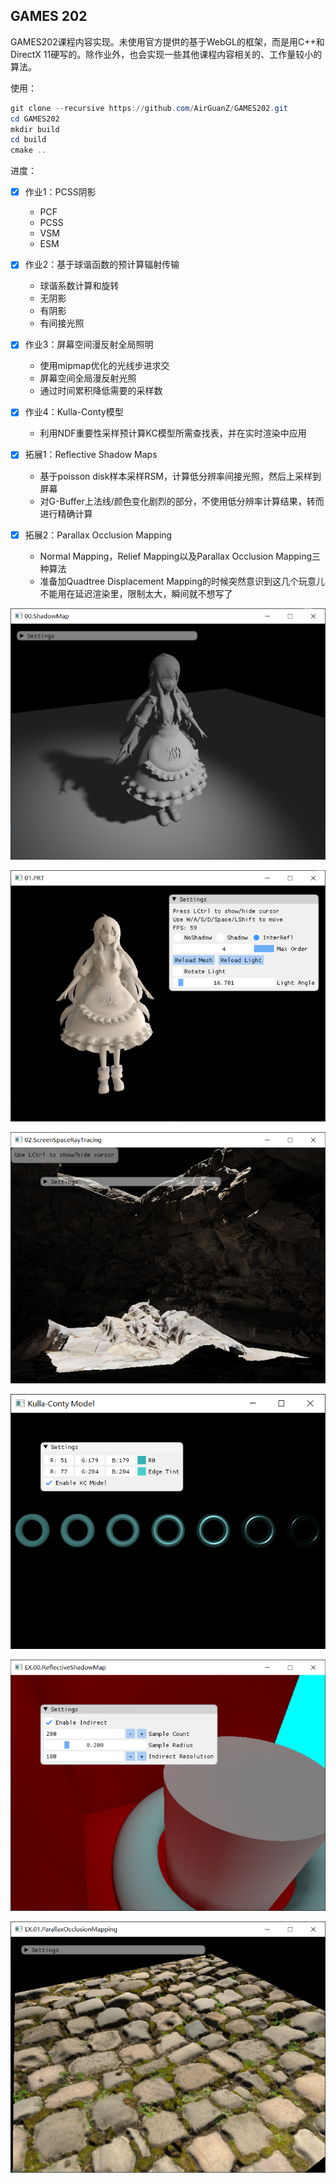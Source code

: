 ## GAMES 202

GAMES202课程内容实现。未使用官方提供的基于WebGL的框架，而是用C++和DirectX 11硬写的。除作业外，也会实现一些其他课程内容相关的、工作量较小的算法。

使用：

```powershell
git clone --recursive https://github.com/AirGuanZ/GAMES202.git
cd GAMES202
mkdir build
cd build
cmake ..
```

进度：

- [x] 作业1：PCSS阴影
  * PCF
  * PCSS
  * VSM
  * ESM
- [x] 作业2：基于球谐函数的预计算辐射传输
  
  * 球谐系数计算和旋转
  * 无阴影
  * 有阴影
  * 有间接光照
- [x] 作业3：屏幕空间漫反射全局照明
  * 使用mipmap优化的光线步进求交
  * 屏幕空间全局漫反射光照
  * 通过时间累积降低需要的采样数
- [x] 作业4：Kulla-Conty模型
  * 利用NDF重要性采样预计算KC模型所需查找表，并在实时渲染中应用

- [x] 拓展1：Reflective Shadow Maps
  * 基于poisson disk样本采样RSM，计算低分辨率间接光照，然后上采样到屏幕
  * 对G-Buffer上法线/颜色变化剧烈的部分，不使用低分辨率计算结果，转而进行精确计算
- [x] 拓展2：Parallax Occlusion Mapping
  * Normal Mapping，Relief Mapping以及Parallax Occlusion Mapping三种算法
  * 准备加Quadtree Displacement Mapping的时候突然意识到这几个玩意儿不能用在延迟渲染里，限制太大，瞬间就不想写了

![](./gallery/00.ShadowMap.png)

![](./gallery/01.SH-PRT.png)

![](./gallery/02.SSRT.png)

![](./gallery/03.KC.png)

![](./gallery/EX.00.RSM.png)

![](./gallery/EX.01.POM.png)

